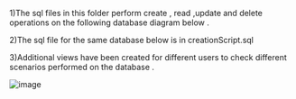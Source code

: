 1)The sql files in this folder perform create , read ,update and delete operations on the following database diagram below .


2)The sql file for the same database below is in creationScript.sql 

3)Additional views have been created for different users to check different scenarios performed on the database .


![image](https://github.com/user-attachments/assets/af05ff83-21f5-418e-9fe8-ce5012001a93)
